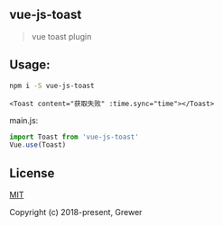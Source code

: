 ## vue-js-toast

> vue toast plugin

## Usage:

```bash
npm i -S vue-js-toast
```

```vue
<Toast content="获取失败" :time.sync="time"></Toast>
```

main.js:
```js
import Toast from 'vue-js-toast'
Vue.use(Toast)
```


## License

[MIT](http://opensource.org/licenses/MIT)

Copyright (c) 2018-present, Grewer
